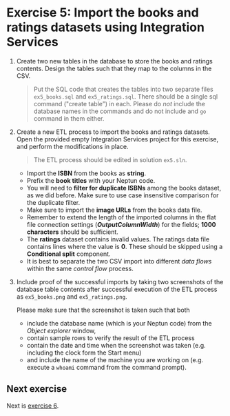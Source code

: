 # Exercise 5: Import the books and ratings datasets using Integration Services

1. Create two new tables in the database to store the books and ratings contents. Design the tables such that they map to the columns in the CSV.

   > Put the SQL code that creates the tables into two separate files `ex5_books.sql` and `ex5_ratings.sql`. There should be a single sql command ("create table") in each. Please do _not_ include the database names in the commands and do not include and `go` command in them either.

1. Create a new ETL process to import the books and ratings datasets. Open the provided empty Integration Services project for this exercise, and perform the modifications in place.

   > The ETL process should be edited in solution `ex5.sln`.

   - Import the **ISBN** from the books as **string**.
   - Prefix the **book titles** with your Neptun code.
   - You will need to **filter for duplicate ISBNs** among the books dataset, as we did before. Make sure to use case insensitive comparison for the duplicate filter.
   - Make sure to import the **image URLs** from the books data file.
   - Remember to extend the length of the imported columns in the flat file connection settings (**_OutputColumnWidth_**) for the fields; **1000 characters** should be sufficient.
   - The **ratings** dataset contains invalid values. The ratings data file contains lines where the value is **0**. These should be skipped using a **Conditional split** component.
   - It is best to separate the two CSV import into different _data flows_ within the same _control flow_ process.

1. Include proof of the successful imports by taking two screenshots of the database table contents after successful execution of the ETL process as `ex5_books.png` and `ex5_ratings.png`.

   Please make sure that the screenshot is taken such that both

   - include the database name (which is your Neptun code) from the _Object explorer_ window,
   - contain sample rows to verify the result of the ETL process
   - contain the date and time when the screenshot was taken (e.g. including the clock form the Start menu)
   - and include the name of the machine you are working on (e.g. execute a `whoami` command from the command prompt).

## Next exercise

Next is [exercise 6](exercise6.md).
